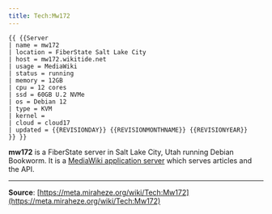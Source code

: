 ```yaml
---
title: Tech:Mw172
---
```


```
{{ {{Server
| name = mw172
| location = FiberState Salt Lake City
| host = mw172.wikitide.net
| usage = MediaWiki
| status = running
| memory = 12GB
| cpu = 12 cores
| ssd = 60GB U.2 NVMe
| os = Debian 12
| type = KVM
| kernel =
| cloud = cloud17
| updated = {{REVISIONDAY}} {{REVISIONMONTHNAME}} {{REVISIONYEAR}}
}} }}
```

**mw172** is a FiberState server in Salt Lake City, Utah running Debian Bookworm. It is a [MediaWiki application server](/tech-docs/techmediawiki_appserver) which serves articles and the API.

----
**Source**: [https://meta.miraheze.org/wiki/Tech:Mw172](https://meta.miraheze.org/wiki/Tech:Mw172)